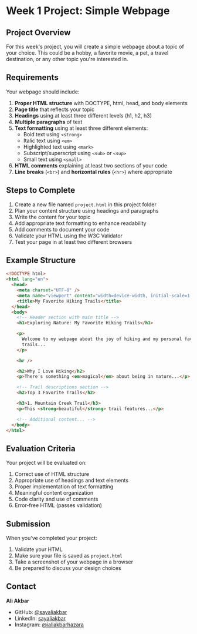 # Week 1 Project: Simple Webpage

## Project Overview

For this week's project, you will create a simple webpage about a topic of your choice. This could be a hobby, a favorite movie, a pet, a travel destination, or any other topic you're interested in.

## Requirements

Your webpage should include:

1. **Proper HTML structure** with DOCTYPE, html, head, and body elements
2. **Page title** that reflects your topic
3. **Headings** using at least three different levels (h1, h2, h3)
4. **Multiple paragraphs** of text
5. **Text formatting** using at least three different elements:
   - Bold text using `<strong>`
   - Italic text using `<em>`
   - Highlighted text using `<mark>`
   - Subscript/superscript using `<sub>` or `<sup>`
   - Small text using `<small>`
6. **HTML comments** explaining at least two sections of your code
7. **Line breaks** (`<br>`) and **horizontal rules** (`<hr>`) where appropriate

## Steps to Complete

1. Create a new file named `project.html` in this project folder
2. Plan your content structure using headings and paragraphs
3. Write the content for your topic
4. Add appropriate text formatting to enhance readability
5. Add comments to document your code
6. Validate your HTML using the W3C Validator
7. Test your page in at least two different browsers

## Example Structure

```html
<!DOCTYPE html>
<html lang="en">
  <head>
    <meta charset="UTF-8" />
    <meta name="viewport" content="width=device-width, initial-scale=1.0" />
    <title>My Favorite Hiking Trails</title>
  </head>
  <body>
    <!-- Header section with main title -->
    <h1>Exploring Nature: My Favorite Hiking Trails</h1>

    <p>
      Welcome to my webpage about the joy of hiking and my personal favorite
      trails...
    </p>

    <hr />

    <h2>Why I Love Hiking</h2>
    <p>There's something <em>magical</em> about being in nature...</p>

    <!-- Trail descriptions section -->
    <h2>Top 3 Favorite Trails</h2>

    <h3>1. Mountain Creek Trail</h3>
    <p>This <strong>beautiful</strong> trail features...</p>

    <!-- Additional content... -->
  </body>
</html>
```

## Evaluation Criteria

Your project will be evaluated on:

1. Correct use of HTML structure
2. Appropriate use of headings and text elements
3. Proper implementation of text formatting
4. Meaningful content organization
5. Code clarity and use of comments
6. Error-free HTML (passes validation)

## Submission

When you've completed your project:

1. Validate your HTML
2. Make sure your file is saved as `project.html`
3. Take a screenshot of your webpage in a browser
4. Be prepared to discuss your design choices

## Contact

**Ali Akbar**

- GitHub: [@sayaliakbar](https://github.com/sayaliakbar)
- LinkedIn: [sayaliakbar](https://linkedin.com/in/sayaliakbar)
- Instagram: [@ialiakbarhazara](https://instagram.com/ialiakbarhazara)
